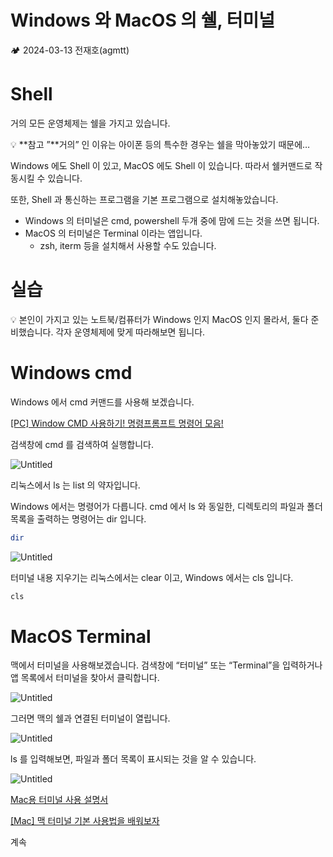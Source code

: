 # Windows 와 MacOS 의 쉘, 터미널

<aside>
🏕️ 2024-03-13 전재호(agmtt)

</aside>

# Shell

거의 모든 운영체제는 쉘을 가지고 있습니다.

<aside>
💡 **참고
”**거의” 인 이유는 아이폰 등의 특수한 경우는 쉘을 막아놓았기 때문에…

</aside>

Windows 에도 Shell 이 있고, MacOS 에도 Shell 이 있습니다. 따라서 쉘커맨드로 작동시킬 수 있습니다.

또한, Shell 과 통신하는 프로그램을 기본 프로그램으로 설치해놓았습니다.

- Windows 의 터미널은 cmd, powershell 두개 중에 맘에 드는 것을 쓰면 됩니다.
- MacOS 의 터미널은 Terminal 이라는 앱입니다.
    - zsh, iterm 등을 설치해서 사용할 수도 있습니다.

# 실습

<aside>
💡 본인이 가지고 있는 노트북/컴퓨터가 Windows 인지 MacOS 인지 몰라서, 둘다 준비했습니다. 각자 운영체제에 맞게 따라해보면 됩니다.

</aside>

# Windows cmd

Windows 에서 cmd 커맨드를 사용해 보겠습니다.

[[PC] Window CMD 사용하기! 명령프롬프트 명령어 모음!](https://kecoz.tistory.com/92)

검색창에 cmd 를 검색하여 실행합니다.

![Untitled](Untitled%2061.png)

리눅스에서 ls 는 list 의 약자입니다.

Windows 에서는 명령어가 다릅니다. cmd 에서 ls 와 동일한, 디렉토리의 파일과 폴더 목록을 출력하는 명령어는 dir 입니다.

```bash
dir
```

![Untitled](Untitled%2062.png)

터미널 내용 지우기는 리눅스에서는 clear 이고, Windows 에서는 cls 입니다.

```bash
cls
```

# MacOS Terminal

맥에서 터미널을 사용해보겠습니다. 검색창에 “터미널” 또는 “Terminal”을 입력하거나 앱 목록에서 터미널을 찾아서 클릭합니다.

![Untitled](Untitled%2012.png)

그러면 맥의 쉘과 연결된 터미널이 열립니다.

![Untitled](Untitled%2063.png)

ls 를 입력해보면, 파일과 폴더 목록이 표시되는 것을 알 수 있습니다.

![Untitled](Untitled%2064.png)

[Mac용 터미널 사용 설명서](https://support.apple.com/ko-kr/guide/terminal/welcome/mac)

[[Mac] 맥 터미널 기본 사용법을 배워보자](https://mini-min-dev.tistory.com/102)

계속